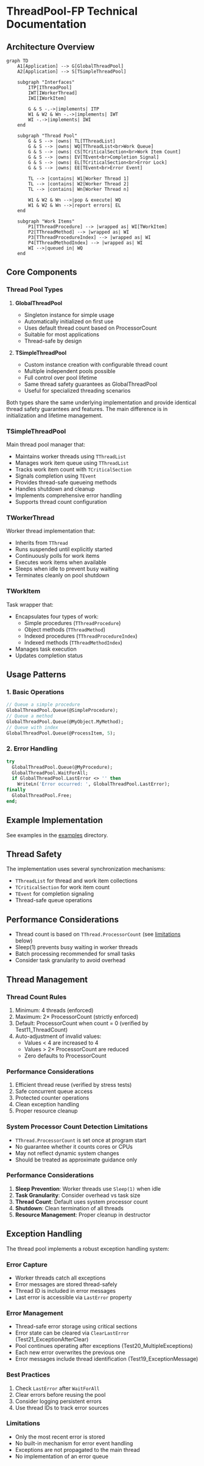 # ThreadPool-FP Technical Documentation

## Architecture Overview


```mermaid
graph TD
    A1[Application] --> G[GlobalThreadPool]
    A2[Application] --> S[TSimpleThreadPool]
    
    subgraph "Interfaces"
        ITP[IThreadPool]
        IWT[IWorkerThread]
        IWI[IWorkItem]
        
        G & S -.->|implements| ITP
        W1 & W2 & Wn -.->|implements| IWT
        WI -.->|implements| IWI
    end
    
    subgraph "Thread Pool"
        G & S --> |owns| TL[TThreadList]
        G & S --> |owns| WQ[TThreadList<br>Work Queue]
        G & S --> |owns| CS[TCriticalSection<br>Work Item Count]
        G & S --> |owns| EV[TEvent<br>Completion Signal]
        G & S --> |owns| EL[TCriticalSection<br>Error Lock]
        G & S --> |owns| EE[TEvent<br>Error Event]
        
        TL --> |contains| W1[Worker Thread 1]
        TL --> |contains| W2[Worker Thread 2]
        TL --> |contains| Wn[Worker Thread n]
        
        W1 & W2 & Wn -->|pop & execute| WQ
        W1 & W2 & Wn -->|report errors| EL
    end
    
    subgraph "Work Items"
        P1[TThreadProcedure] --> |wrapped as| WI[TWorkItem]
        P2[TThreadMethod] --> |wrapped as| WI
        P3[TThreadProcedureIndex] --> |wrapped as| WI
        P4[TThreadMethodIndex] --> |wrapped as| WI
        WI -->|queued in| WQ
    end
```

## Core Components

### Thread Pool Types

1. **GlobalThreadPool**
   - Singleton instance for simple usage
   - Automatically initialized on first use
   - Uses default thread count based on ProcessorCount
   - Suitable for most applications
   - Thread-safe by design

2. **TSimpleThreadPool**
   - Custom instance creation with configurable thread count
   - Multiple independent pools possible
   - Full control over pool lifetime
   - Same thread safety guarantees as GlobalThreadPool
   - Useful for specialized threading scenarios

Both types share the same underlying implementation and provide identical thread safety guarantees and features. The main difference is in initialization and lifetime management.

### TSimpleThreadPool

Main thread pool manager that:

- Maintains worker threads using `TThreadList`
- Manages work item queue using `TThreadList`
- Tracks work item count with `TCriticalSection`
- Signals completion using `TEvent`
- Provides thread-safe queueing methods
- Handles shutdown and cleanup
- Implements comprehensive error handling
- Supports thread count configuration

### TWorkerThread

Worker thread implementation that:

- Inherits from `TThread`
- Runs suspended until explicitly started
- Continuously polls for work items
- Executes work items when available
- Sleeps when idle to prevent busy waiting
- Terminates cleanly on pool shutdown

### TWorkItem

Task wrapper that:

- Encapsulates four types of work:
  - Simple procedures (`TThreadProcedure`)
  - Object methods (`TThreadMethod`)
  - Indexed procedures (`TThreadProcedureIndex`)
  - Indexed methods (`TThreadMethodIndex`)
- Manages task execution
- Updates completion status


## Usage Patterns

### 1. Basic Operations

```pascal
// Queue a simple procedure
GlobalThreadPool.Queue(@SimpleProcedure);
// Queue a method
GlobalThreadPool.Queue(@MyObject.MyMethod);
// Queue with index
GlobalThreadPool.Queue(@ProcessItem, 5);
```

### 2. Error Handling

```pascal
try
  GlobalThreadPool.Queue(@MyProcedure);
  GlobalThreadPool.WaitForAll;
  if GlobalThreadPool.LastError <> '' then
    WriteLn('Error occurred: ', GlobalThreadPool.LastError);
finally
  GlobalThreadPool.Free;
end;
```



## Example Implementation

See examples in the [examples](../examples) directory.

## Thread Safety

The implementation uses several synchronization mechanisms:

- `TThreadList` for thread and work item collections
- `TCriticalSection` for work item count
- `TEvent` for completion signaling
- Thread-safe queue operations

## Performance Considerations

- Thread count is based on `TThread.ProcessorCount` (see [limitations](#system-processor-count-detection-limitations) below)
- Sleep(1) prevents busy waiting in worker threads
- Batch processing recommended for small tasks
- Consider task granularity to avoid overhead

## Thread Management

### Thread Count Rules
1. Minimum: 4 threads (enforced)
2. Maximum: 2× ProcessorCount (strictly enforced)
3. Default: ProcessorCount when count = 0 (verified by Test11_ThreadCount)
4. Auto-adjustment of invalid values:
   - Values < 4 are increased to 4
   - Values > 2× ProcessorCount are reduced
   - Zero defaults to ProcessorCount

### Performance Considerations
1. Efficient thread reuse (verified by stress tests)
2. Safe concurrent queue access
3. Protected counter operations
4. Clean exception handling
5. Proper resource cleanup


### System Processor Count Detection Limitations

- `TThread.ProcessorCount` is set once at program start
- No guarantee whether it counts cores or CPUs
- May not reflect dynamic system changes
- Should be treated as approximate guidance only

### Performance Considerations
1. **Sleep Prevention**: Worker threads use `Sleep(1)` when idle
2. **Task Granularity**: Consider overhead vs task size
3. **Thread Count**: Default uses system processor count
4. **Shutdown**: Clean termination of all threads
5. **Resource Management**: Proper cleanup in destructor

## Exception Handling

The thread pool implements a robust exception handling system:

### Error Capture
- Worker threads catch all exceptions
- Error messages are stored thread-safely
- Thread ID is included in error messages
- Last error is accessible via `LastError` property


### Error Management

- Thread-safe error storage using critical sections
- Error state can be cleared via `ClearLastError` (Test21_ExceptionAfterClear)
- Pool continues operating after exceptions (Test20_MultipleExceptions)
- Each new error overwrites the previous one
- Error messages include thread identification (Test19_ExceptionMessage)

### Best Practices

1. Check `LastError` after `WaitForAll`
2. Clear errors before reusing the pool
3. Consider logging persistent errors
4. Use thread IDs to track error sources


### Limitations
- Only the most recent error is stored
- No built-in mechanism for error event handling
- Exceptions are not propagated to the main thread
- No implementation of an error queue
